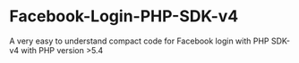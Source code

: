Facebook-Login-PHP-SDK-v4
=========================

A very easy to understand compact code for Facebook login with PHP SDK-v4 with PHP version >5.4
